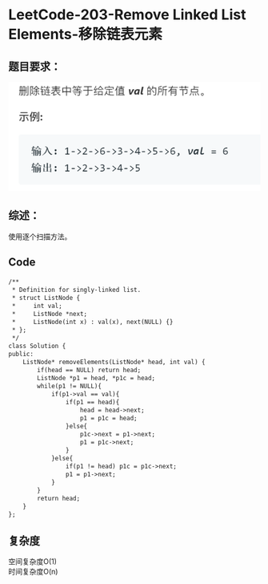 # LeetCode-203-Remove Linked List Elements-移除链表元素

## 题目要求：
![avatar](https://github.com/JakeChanFangZiyuan20/MyLeetCode/blob/img/img/203.png)





## 综述：
使用逐个扫描方法。  

## Code
```
/**
 * Definition for singly-linked list.
 * struct ListNode {
 *     int val;
 *     ListNode *next;
 *     ListNode(int x) : val(x), next(NULL) {}
 * };
 */
class Solution {
public:
    ListNode* removeElements(ListNode* head, int val) {
        if(head == NULL) return head;
        ListNode *p1 = head, *p1c = head;
        while(p1 != NULL){
            if(p1->val == val){
                if(p1 == head){
                    head = head->next;
                    p1 = p1c = head;
                }else{
                    p1c->next = p1->next;
                    p1 = p1c->next;
                }
            }else{
                if(p1 != head) p1c = p1c->next;
                p1 = p1->next;
            }
        }
        return head;
    }
};
```


## 复杂度
空间复杂度O(1)  
时间复杂度O(n)

